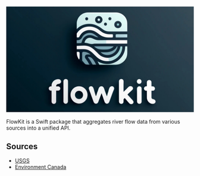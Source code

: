 ![FlowKit](/flowkit-logo.jpg)

FlowKit is a Swift package that aggregates river flow data from various sources into a unified API.

## Sources

- [USGS](https://waterdata.usgs.gov/nwis)
- [Environment Canada](https://wateroffice.ec.gc.ca)
